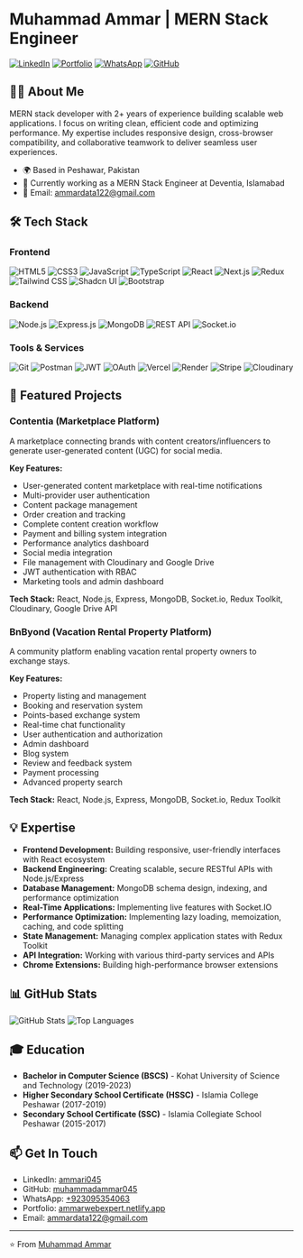 # Muhammad Ammar | MERN Stack Engineer

[![LinkedIn](https://img.shields.io/badge/LinkedIn-0077B5?style=for-the-badge&logo=linkedin&logoColor=white)](https://www.linkedin.com/in/ammari045/)
[![Portfolio](https://img.shields.io/badge/Portfolio-000000?style=for-the-badge&logo=About.me&logoColor=white)](https://ammarwebexpert.netlify.app/)
[![WhatsApp](https://img.shields.io/badge/WhatsApp-25D366?style=for-the-badge&logo=whatsapp&logoColor=white)](https://api.whatsapp.com/send?phone=923095354063)
[![GitHub](https://img.shields.io/badge/GitHub-100000?style=for-the-badge&logo=github&logoColor=white)](https://github.com/muhammadammar045)

## 👨‍💻 About Me

MERN stack developer with 2+ years of experience building scalable web applications. I focus on writing clean, efficient code and optimizing performance. My expertise includes responsive design, cross-browser compatibility, and collaborative teamwork to deliver seamless user experiences.

- 🌍 Based in Peshawar, Pakistan
- 💼 Currently working as a MERN Stack Engineer at Deventia, Islamabad
- 📧 Email: ammardata122@gmail.com

## 🛠️ Tech Stack

### Frontend
![HTML5](https://img.shields.io/badge/HTML5-E34F26?style=flat-square&logo=html5&logoColor=white)
![CSS3](https://img.shields.io/badge/CSS3-1572B6?style=flat-square&logo=css3&logoColor=white)
![JavaScript](https://img.shields.io/badge/JavaScript-F7DF1E?style=flat-square&logo=javascript&logoColor=black)
![TypeScript](https://img.shields.io/badge/TypeScript-3178C6?style=flat-square&logo=typescript&logoColor=white)
![React](https://img.shields.io/badge/React-61DAFB?style=flat-square&logo=react&logoColor=black)
![Next.js](https://img.shields.io/badge/Next.js-000000?style=flat-square&logo=next.js&logoColor=white)
![Redux](https://img.shields.io/badge/Redux-764ABC?style=flat-square&logo=redux&logoColor=white)
![Tailwind CSS](https://img.shields.io/badge/Tailwind_CSS-38B2AC?style=flat-square&logo=tailwind-css&logoColor=white)
![Shadcn UI](https://img.shields.io/badge/Shadcn_UI-000000?style=flat-square&logo=shadcnui&logoColor=white)
![Bootstrap](https://img.shields.io/badge/Bootstrap-7952B3?style=flat-square&logo=bootstrap&logoColor=white)

### Backend
![Node.js](https://img.shields.io/badge/Node.js-339933?style=flat-square&logo=node.js&logoColor=white)
![Express.js](https://img.shields.io/badge/Express.js-000000?style=flat-square&logo=express&logoColor=white)
![MongoDB](https://img.shields.io/badge/MongoDB-47A248?style=flat-square&logo=mongodb&logoColor=white)
![REST API](https://img.shields.io/badge/REST_API-FF6C37?style=flat-square&logo=postman&logoColor=white)
![Socket.io](https://img.shields.io/badge/Socket.io-010101?style=flat-square&logo=socket.io&logoColor=white)

### Tools & Services
![Git](https://img.shields.io/badge/Git-F05032?style=flat-square&logo=git&logoColor=white)
![Postman](https://img.shields.io/badge/Postman-FF6C37?style=flat-square&logo=postman&logoColor=white)
![JWT](https://img.shields.io/badge/JWT-000000?style=flat-square&logo=json-web-tokens&logoColor=white)
![OAuth](https://img.shields.io/badge/OAuth-4285F4?style=flat-square&logo=google&logoColor=white)
![Vercel](https://img.shields.io/badge/Vercel-000000?style=flat-square&logo=vercel&logoColor=white)
![Render](https://img.shields.io/badge/Render-46E3B7?style=flat-square&logo=render&logoColor=white)
![Stripe](https://img.shields.io/badge/Stripe-008CDD?style=flat-square&logo=stripe&logoColor=white)
![Cloudinary](https://img.shields.io/badge/Cloudinary-3448C5?style=flat-square&logo=cloudinary&logoColor=white)

## 🚀 Featured Projects

### Contentia (Marketplace Platform)
A marketplace connecting brands with content creators/influencers to generate user-generated content (UGC) for social media.

**Key Features:**
- User-generated content marketplace with real-time notifications
- Multi-provider user authentication
- Content package management
- Order creation and tracking
- Complete content creation workflow
- Payment and billing system integration
- Performance analytics dashboard
- Social media integration
- File management with Cloudinary and Google Drive
- JWT authentication with RBAC
- Marketing tools and admin dashboard

**Tech Stack:** React, Node.js, Express, MongoDB, Socket.io, Redux Toolkit, Cloudinary, Google Drive API

### BnByond (Vacation Rental Property Platform)
A community platform enabling vacation rental property owners to exchange stays.

**Key Features:**
- Property listing and management
- Booking and reservation system
- Points-based exchange system
- Real-time chat functionality
- User authentication and authorization
- Admin dashboard
- Blog system
- Review and feedback system
- Payment processing
- Advanced property search

**Tech Stack:** React, Node.js, Express, MongoDB, Socket.io, Redux Toolkit

## 💡 Expertise

- **Frontend Development:** Building responsive, user-friendly interfaces with React ecosystem
- **Backend Engineering:** Creating scalable, secure RESTful APIs with Node.js/Express
- **Database Management:** MongoDB schema design, indexing, and performance optimization
- **Real-Time Applications:** Implementing live features with Socket.IO
- **Performance Optimization:** Implementing lazy loading, memoization, caching, and code splitting
- **State Management:** Managing complex application states with Redux Toolkit
- **API Integration:** Working with various third-party services and APIs
- **Chrome Extensions:** Building high-performance browser extensions

## 📊 GitHub Stats

![GitHub Stats](https://github-readme-stats.vercel.app/api?username=muhammadammar045&show_icons=true&theme=dark)
![Top Languages](https://github-readme-stats.vercel.app/api/top-langs/?username=muhammadammar045&layout=compact&theme=dark)

## 🎓 Education

- **Bachelor in Computer Science (BSCS)** - Kohat University of Science and Technology (2019-2023)
- **Higher Secondary School Certificate (HSSC)** - Islamia College Peshawar (2017-2019)
- **Secondary School Certificate (SSC)** - Islamia Collegiate School Peshawar (2015-2017)

## 📫 Get In Touch

- LinkedIn: [ammari045](https://www.linkedin.com/in/ammari045/)
- GitHub: [muhammadammar045](https://github.com/muhammadammar045)
- WhatsApp: [+923095354063](https://api.whatsapp.com/send?phone=923095354063)
- Portfolio: [ammarwebexpert.netlify.app](https://ammarwebexpert.netlify.app/)
- Email: ammardata122@gmail.com

---

⭐️ From [Muhammad Ammar](https://github.com/muhammadammar045)

